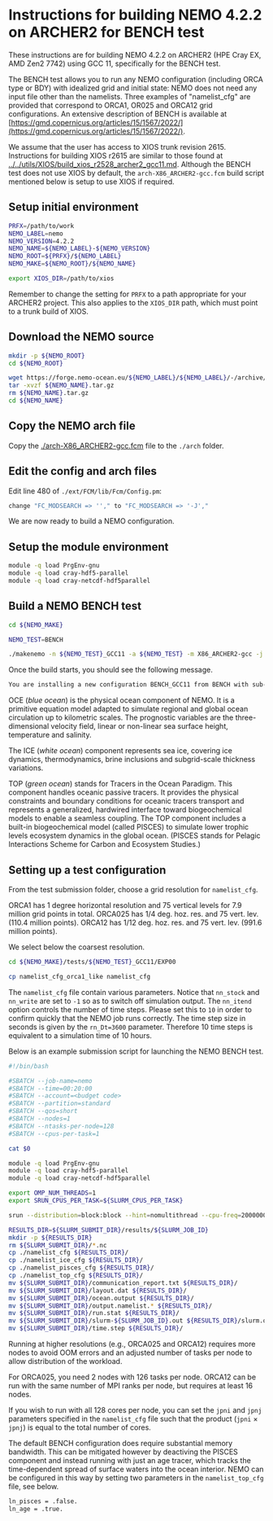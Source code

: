 Instructions for building NEMO 4.2.2 on ARCHER2 for BENCH test
==============================================================

These instructions are for building NEMO 4.2.2 on ARCHER2 (HPE Cray EX, AMD Zen2 7742) using GCC 11, specifically for the BENCH test.

The BENCH test allows you to run any NEMO configuration (including ORCA type or BDY) with idealized grid and initial state: NEMO does not need any input
file other than the namelists. Three examples of "namelist_cfg" are provided that correspond to  ORCA1, OR025 and ORCA12 grid configurations.
An extensive description of BENCH is available at [https://gmd.copernicus.org/articles/15/1567/2022/](https://gmd.copernicus.org/articles/15/1567/2022/).

We assume that the user has access to XIOS trunk revision 2615.
Instructions for building XIOS r2615 are similar to those found at [../../utils/XIOS/build_xios_r2528_archer2_gcc11.md](../../utils/XIOS/build_xios_r2528_archer2_gcc11.md).
Although the BENCH test does not use XIOS by default, the `arch-X86_ARCHER2-gcc.fcm` build script mentioned below is setup to use XIOS if required.


Setup initial environment
-------------------------

```bash
PRFX=/path/to/work
NEMO_LABEL=nemo
NEMO_VERSION=4.2.2
NEMO_NAME=${NEMO_LABEL}-${NEMO_VERSION}
NEMO_ROOT=${PRFX}/${NEMO_LABEL}
NEMO_MAKE=${NEMO_ROOT}/${NEMO_NAME}

export XIOS_DIR=/path/to/xios
```

Remember to change the setting for `PRFX` to a path appropriate for your ARCHER2 project.
This also applies to the `XIOS_DIR` path, which must point to a trunk build of XIOS.


Download the NEMO source
------------------------

```bash
mkdir -p ${NEMO_ROOT}
cd ${NEMO_ROOT}

wget https://forge.nemo-ocean.eu/${NEMO_LABEL}/${NEMO_LABEL}/-/archive/${NEMO_VERSION}/${NEMO_NAME}.tar.gz
tar -xvzf ${NEMO_NAME}.tar.gz
rm ${NEMO_NAME}.tar.gz
cd ${NEMO_NAME}
```


Copy the NEMO arch file
-----------------------

Copy the [./arch-X86_ARCHER2-gcc.fcm](./arch-X86_ARCHER2-gcc.fcm) file to the `./arch` folder.


Edit the config and arch files
------------------------------

Edit line 480 of `./ext/FCM/lib/Fcm/Config.pm`:

```bash
change "FC_MODSEARCH => ''," to "FC_MODSEARCH => '-J',"
```

We are now ready to build a NEMO configuration.


Setup the module environment
----------------------------

```bash
module -q load PrgEnv-gnu
module -q load cray-hdf5-parallel
module -q load cray-netcdf-hdf5parallel
```


Build a NEMO BENCH test
-----------------------

```bash
cd ${NEMO_MAKE}

NEMO_TEST=BENCH

./makenemo -n ${NEMO_TEST}_GCC11 -a ${NEMO_TEST} -m X86_ARCHER2-gcc -j 16
```

Once the build starts, you should see the following message.

```bash
You are installing a new configuration BENCH_GCC11 from BENCH with sub-components:  OCE ICE TOP
```

OCE (*blue ocean*) is the physical ocean component of NEMO. It is a primitive equation model adapted to simulate regional
and global ocean circulation up to kilometric scales. The prognostic variables are the three-dimensional velocity field,
linear or non-linear sea surface height, temperature and salinity.

The ICE (*white ocean*) component represents sea ice, covering ice dynamics, thermodynamics, brine inclusions and subgrid-scale thickness variations.

TOP (*green ocean*) stands for Tracers in the Ocean Paradigm. This component handles oceanic passive tracers. It provides the physical constraints
and boundary conditions for oceanic tracers transport and represents a generalized, hardwired interface toward biogeochemical models to enable a seamless coupling.
The TOP component includes a built-in biogeochemical model (called PISCES) to simulate lower trophic levels ecosystem dynamics in the global ocean.
(PISCES stands for Pelagic Interactions Scheme for Carbon and Ecosystem Studies.)


Setting up a test configuration
-------------------------------

From the test submission folder, choose a grid resolution for `namelist_cfg`.

ORCA1 has 1 degree horizontal resolution and 75 vertical levels for 7.9 million grid points in total.
ORCA025 has 1/4 deg. hoz. res. and 75 vert. lev. (110.4 million points).
ORCA12 has 1/12 deg. hoz. res. and 75 vert. lev. (991.6 million points).

We select below the coarsest resolution.

```bash
cd ${NEMO_MAKE}/tests/${NEMO_TEST}_GCC11/EXP00

cp namelist_cfg_orca1_like namelist_cfg
```

The `namelist_cfg` file contain various parameters. Notice that `nn_stock` and `nn_write` are set to `-1` so as
to switch off simulation output. The `nn_itend` option controls the number of time steps. Please set this
to `10` in order to confirm quickly that the NEMO job runs correctly. The time step size in seconds is given
by the `rn_Dt=3600` parameter. Therefore 10 time steps is equivalent to a simulation time of 10 hours.

Below is an example submission script for launching the NEMO BENCH test.

```bash
#!/bin/bash

#SBATCH --job-name=nemo
#SBATCH --time=00:20:00
#SBATCH --account=<budget code>
#SBATCH --partition=standard
#SBATCH --qos=short
#SBATCH --nodes=1
#SBATCH --ntasks-per-node=128
#SBATCH --cpus-per-task=1

cat $0

module -q load PrgEnv-gnu
module -q load cray-hdf5-parallel
module -q load cray-netcdf-hdf5parallel

export OMP_NUM_THREADS=1
export SRUN_CPUS_PER_TASK=${SLURM_CPUS_PER_TASK}

srun --distribution=block:block --hint=nomultithread --cpu-freq=2000000 ./nemo

RESULTS_DIR=${SLURM_SUBMIT_DIR}/results/${SLURM_JOB_ID}
mkdir -p ${RESULTS_DIR}
rm ${SLURM_SUBMIT_DIR}/*.nc
cp ./namelist_cfg ${RESULTS_DIR}/
cp ./namelist_ice_cfg ${RESULTS_DIR}/
cp ./namelist_pisces_cfg ${RESULTS_DIR}/
cp ./namelist_top_cfg ${RESULTS_DIR}/
mv ${SLURM_SUBMIT_DIR}/communication_report.txt ${RESULTS_DIR}/
mv ${SLURM_SUBMIT_DIR}/layout.dat ${RESULTS_DIR}/
mv ${SLURM_SUBMIT_DIR}/ocean.output ${RESULTS_DIR}/
mv ${SLURM_SUBMIT_DIR}/output.namelist.* ${RESULTS_DIR}/
mv ${SLURM_SUBMIT_DIR}/run.stat ${RESULTS_DIR}/
mv ${SLURM_SUBMIT_DIR}/slurm-${SLURM_JOB_ID}.out ${RESULTS_DIR}/slurm.out
mv ${SLURM_SUBMIT_DIR}/time.step ${RESULTS_DIR}/
```

Running at higher resolutions (e.g., ORCA025 and ORCA12) requires more nodes
to avoid OOM errors and an adjusted number of tasks per node to allow distribution
of the workload.

For ORCA025, you need 2 nodes with 126 tasks per node. ORCA12 can be run with the same
number of MPI ranks per node, but requires at least 16 nodes.

If you wish to run with all 128 cores per node, you can set the `jpni` and `jpnj` parameters
specified in the `namelist_cfg` file such that the product (`jpni` $\times$ `jpnj`) is equal to the
total number of cores.

The default BENCH configuration does require substantial memory bandwidth. This can be
mitigated however by deactiving the PISCES component and instead running with just an
age tracer, which tracks the time-dependent spread of surface waters into the ocean interior.
NEMO can be configured in this way by setting two parameters in the `namelist_top_cfg` file,
see below.

```bash
ln_pisces = .false.
ln_age = .true.
```

